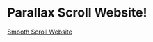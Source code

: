 # Parallax Scroll Website!
[Smooth Scroll Website](https://github.com/viccoshe/parallax-scroll-website/assets/109619263/5a98cfee-490f-4e5d-b243-4446eae418a8)
